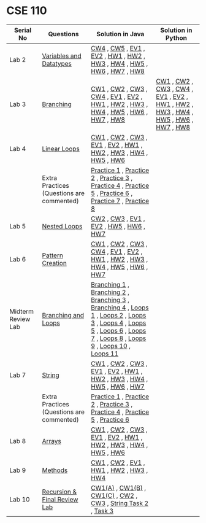 # CSE 110
| Serial No | Questions | Solution in Java | Solution in Python |
|-----------|-----------|------------------|--------------------|
| Lab 2 | [Variables and Datatypes](https://github.com/ari-yan7/CSE-110/blob/main/Lab%202/Assignment%202-%20Variables%20and%20Datatypes.pdf)| [CW4](https://github.com/ari-yan7/CSE-110/blob/main/Lab%202/Lab2_CW4.java) , [CW5](https://github.com/ari-yan7/CSE-110/blob/main/Lab%202/Lab2_CW5.java) , [EV1](https://github.com/ari-yan7/CSE-110/blob/main/Lab%202/Lab2_EV1.java) , [EV2](https://github.com/ari-yan7/CSE-110/blob/main/Lab%202/Lab2_EV2.java) , [HW1](https://github.com/ari-yan7/CSE-110/blob/main/Lab%202/Lab2_HW1.java) , [HW2](https://github.com/ari-yan7/CSE-110/blob/main/Lab%202/Lab2_HW2.java) , [HW3](https://github.com/ari-yan7/CSE-110/blob/main/Lab%202/Lab2_HW3.java) , [HW4](https://github.com/ari-yan7/CSE-110/blob/main/Lab%202/Lab2_HW4.java) , [HW5](https://github.com/ari-yan7/CSE-110/blob/main/Lab%202/Lab2_HW5.java) , [HW6](https://github.com/ari-yan7/CSE-110/blob/main/Lab%202/Lab2_HW6.java) , [HW7](https://github.com/ari-yan7/CSE-110/blob/main/Lab%202/Lab2_HW7.java) , [HW8](https://github.com/ari-yan7/CSE-110/blob/main/Lab%202/Lab2_HW8.java)| |
| Lab 3 | [Branching](https://github.com/ari-yan7/CSE-110/blob/main/Lab%203/Assignment%203-%20Branching.pdf)| [CW1](https://github.com/ari-yan7/CSE-110/blob/main/Lab%203/Lab3_CW1.java) , [CW2](https://github.com/ari-yan7/CSE-110/blob/main/Lab%203/Lab3_CW2.java) , [CW3](https://github.com/ari-yan7/CSE-110/blob/main/Lab%203/Lab3_CW3.java) , [CW4](https://github.com/ari-yan7/CSE-110/blob/main/Lab%203/Lab3_CW4.java) , [EV1](https://github.com/ari-yan7/CSE-110/blob/main/Lab%203/Lab3_EV1.java) , [EV2](https://github.com/ari-yan7/CSE-110/blob/main/Lab%203/Lab3_EV2.java) , [HW1](https://github.com/ari-yan7/CSE-110/blob/main/Lab%203/Lab3_HW1.java) , [HW2](https://github.com/ari-yan7/CSE-110/blob/main/Lab%203/Lab3_HW2.java) , [HW3](https://github.com/ari-yan7/CSE-110/blob/main/Lab%203/Lab3_HW3.java) , [HW4](https://github.com/ari-yan7/CSE-110/blob/main/Lab%203/Lab3_HW4.java) , [HW5](https://github.com/ari-yan7/CSE-110/blob/main/Lab%203/Lab3_HW5.java) , [HW6](https://github.com/ari-yan7/CSE-110/blob/main/Lab%203/Lab3_HW6.java) , [HW7](https://github.com/ari-yan7/CSE-110/blob/main/Lab%203/Lab3_HW7.java) , [HW8](https://github.com/ari-yan7/CSE-110/blob/main/Lab%203/Lab3_HW8.java) | [CW1](https://github.com/ari-yan7/CSE-110/blob/main/Lab%203/Solutions%20in%20Python/Lab3_CW1.py) , [CW2](https://github.com/ari-yan7/CSE-110/blob/main/Lab%203/Solutions%20in%20Python/Lab3_CW2.py) , [CW3](https://github.com/ari-yan7/CSE-110/blob/main/Lab%203/Solutions%20in%20Python/Lab3_CW3.py) , [CW4](https://github.com/ari-yan7/CSE-110/blob/main/Lab%203/Solutions%20in%20Python/Lab3_CW4.py) , [EV1](https://github.com/ari-yan7/CSE-110/blob/main/Lab%203/Solutions%20in%20Python/Lab3_EV1.py) , [EV2](https://github.com/ari-yan7/CSE-110/blob/main/Lab%203/Solutions%20in%20Python/Lab3_EV2.py) , [HW1](https://github.com/ari-yan7/CSE-110/blob/main/Lab%203/Solutions%20in%20Python/Lab3_HW1.py) , [HW2](https://github.com/ari-yan7/CSE-110/blob/main/Lab%203/Solutions%20in%20Python/Lab3_HW2.py) , [HW3](https://github.com/ari-yan7/CSE-110/blob/main/Lab%203/Solutions%20in%20Python/Lab3_HW3.py) , [HW4](https://github.com/ari-yan7/CSE-110/blob/main/Lab%203/Solutions%20in%20Python/Lab3_HW4.py) , [HW5](https://github.com/ari-yan7/CSE-110/blob/main/Lab%203/Solutions%20in%20Python/Lab3_HW5.py) , [HW6](https://github.com/ari-yan7/CSE-110/blob/main/Lab%203/Solutions%20in%20Python/Lab3_HW6.py) , [HW7](https://github.com/ari-yan7/CSE-110/blob/main/Lab%203/Solutions%20in%20Python/Lab3_HW7.py) , [HW8](https://github.com/ari-yan7/CSE-110/blob/main/Lab%203/Solutions%20in%20Python/Lab3_HW8.py) |
| Lab 4 | [Linear Loops](https://github.com/ari-yan7/CSE-110/blob/main/Lab%204/Assignment%204-%20Linear%20Loops.pdf) | [CW1](https://github.com/ari-yan7/CSE-110/blob/main/Lab%204/Lab4_CW1.java) , [CW2](https://github.com/ari-yan7/CSE-110/blob/main/Lab%204/Lab4_CW2.java) , [CW3](https://github.com/ari-yan7/CSE-110/blob/main/Lab%204/Lab4_CW3.java) , [EV1](https://github.com/ari-yan7/CSE-110/blob/main/Lab%204/Lab4_EV1.java) , [EV2](https://github.com/ari-yan7/CSE-110/blob/main/Lab%204/Lab4_EV2.java) , [HW1](https://github.com/ari-yan7/CSE-110/blob/main/Lab%204/Lab4_HW1.java) , [HW2](https://github.com/ari-yan7/CSE-110/blob/main/Lab%204/Lab4_HW2.java) , [HW3](https://github.com/ari-yan7/CSE-110/blob/main/Lab%204/Lab4_HW3.java) , [HW4](https://github.com/ari-yan7/CSE-110/blob/main/Lab%204/Lab4_HW4.java) , [HW5](https://github.com/ari-yan7/CSE-110/blob/main/Lab%204/Lab4_HW5.java) , [HW6](https://github.com/ari-yan7/CSE-110/blob/main/Lab%204/Lab4_HW6.java) ||
|| Extra Practices (Questions are commented) | [Practice 1](https://github.com/ari-yan7/CSE-110/blob/main/Practice/Loop_Practice_1.java) , [Practice 2](https://github.com/ari-yan7/CSE-110/blob/main/Practice/Loop_Practice_2.java) , [Practice 3](https://github.com/ari-yan7/CSE-110/blob/main/Practice/Neso_Academy_Exercise_1.java) , [Practice 4](https://github.com/ari-yan7/CSE-110/blob/main/Practice/Neso_Academy_Exercise_2.java) , [Practice 5](https://github.com/ari-yan7/CSE-110/blob/main/Practice/Neso_Academy_Exercise_3.java) , [Practice 6](https://github.com/ari-yan7/CSE-110/blob/main/Practice/Neso_Academy_Exercise_4.java) , [Practice 7](https://github.com/ari-yan7/CSE-110/blob/main/Practice/Neso_Academy_Exercise_5.java) , [Practice 8](https://github.com/ari-yan7/CSE-110/blob/main/Practice/Neso_Academy_Exercise_6.java) | 
| Lab 5 | [Nested Loops](https://github.com/ari-yan7/CSE-110/blob/main/Lab%205/Assignment%205-Nested-Loops.pdf) | [CW2](https://github.com/ari-yan7/CSE-110/blob/main/Lab%205/Lab5_CW2.java) , [CW3](https://github.com/ari-yan7/CSE-110/blob/main/Lab%205/Lab5_CW3.java) , [EV1](https://github.com/ari-yan7/CSE-110/blob/main/Lab%205/Lab5_EV1.java) , [EV2](https://github.com/ari-yan7/CSE-110/blob/main/Lab%205/Lab5_EV2.java) , [HW5](https://github.com/ari-yan7/CSE-110/blob/main/Lab%205/Lab5_HW5.java) , [HW6](https://github.com/ari-yan7/CSE-110/blob/main/Lab%205/Lab5_HW6.java) , [HW7](https://github.com/ari-yan7/CSE-110/blob/main/Lab%205/Lab5_HW7.java) | |
| Lab 6 | [Pattern Creation](https://github.com/ari-yan7/CSE-110/blob/main/Lab%206/Assignment%206-%20Pattern%20Creation.pdf) | [CW1](https://github.com/ari-yan7/CSE-110/blob/main/Lab%206/Lab6_CW1.java) , [CW2](https://github.com/ari-yan7/CSE-110/blob/main/Lab%206/Lab6_CW2.java) , [CW3](https://github.com/ari-yan7/CSE-110/blob/main/Lab%206/Lab6_CW3.java) , [CW4](https://github.com/ari-yan7/CSE-110/blob/main/Lab%206/Lab6_CW4.java) , [EV1](https://github.com/ari-yan7/CSE-110/blob/main/Lab%206/Lab6_EV1.java) , [EV2](https://github.com/ari-yan7/CSE-110/blob/main/Lab%206/Lab6_EV2.java) , [HW1](https://github.com/ari-yan7/CSE-110/blob/main/Lab%206/Lab6_HW1.java) , [HW2](https://github.com/ari-yan7/CSE-110/blob/main/Lab%206/Lab6_HW2.java) , [HW3](https://github.com/ari-yan7/CSE-110/blob/main/Lab%206/Lab6_HW3.java) , [HW4](https://github.com/ari-yan7/CSE-110/blob/main/Lab%206/Lab6_HW4.java) , [HW5](https://github.com/ari-yan7/CSE-110/blob/main/Lab%206/Lab6_HW5.java) , [HW6](https://github.com/ari-yan7/CSE-110/blob/main/Lab%206/Lab6_HW6.java) , [HW7](https://github.com/ari-yan7/CSE-110/blob/main/Lab%206/Lab6_HW7.java) | |
| Midterm Review Lab | [Branching and Loops](https://github.com/ari-yan7/CSE-110/blob/main/Midterm%20Review%20Lab/CSE110%20Midterm%20Review%20Lab.pdf) | [Branching 1](https://github.com/ari-yan7/CSE-110/blob/main/Midterm%20Review%20Lab/CSE110_Midterm_Review_Lab_BRANCHING_1.java) , [Branching 2](https://github.com/ari-yan7/CSE-110/blob/main/Midterm%20Review%20Lab/CSE110_Midterm_Review_Lab_BRANCHING_2.java) , [Branching 3](https://github.com/ari-yan7/CSE-110/blob/main/Midterm%20Review%20Lab/CSE110_Midterm_Review_Lab_BRANCHING_3.java) , [Branching 4](https://github.com/ari-yan7/CSE-110/blob/main/Midterm%20Review%20Lab/CSE110_Midterm_Review_Lab_BRANCHING_4.java) , [Loops 1](https://github.com/ari-yan7/CSE-110/blob/main/Midterm%20Review%20Lab/CSE110_Midterm_Review_Lab_loop_1.java) , [Loops 2](https://github.com/ari-yan7/CSE-110/blob/main/Midterm%20Review%20Lab/CSE110_Midterm_Review_Lab_loop_2.java) , [Loops 3](https://github.com/ari-yan7/CSE-110/blob/main/Midterm%20Review%20Lab/CSE110_Midterm_Review_Lab_loop_3.java) , [Loops 4](https://github.com/ari-yan7/CSE-110/blob/main/Midterm%20Review%20Lab/CSE110_Midterm_Review_Lab_loop_4.java) , [Loops 5](https://github.com/ari-yan7/CSE-110/blob/main/Midterm%20Review%20Lab/CSE110_Midterm_Review_Lab_loop_5.java) , [Loops 6](https://github.com/ari-yan7/CSE-110/blob/main/Midterm%20Review%20Lab/CSE110_Midterm_Review_Lab_loop_6.java) , [Loops 7](https://github.com/ari-yan7/CSE-110/blob/main/Midterm%20Review%20Lab/CSE110_Midterm_Review_Lab_loop_7.java) , [Loops 8](https://github.com/ari-yan7/CSE-110/blob/main/Midterm%20Review%20Lab/CSE110_Midterm_Review_Lab_loop_8.java) , [Loops 9](https://github.com/ari-yan7/CSE-110/blob/main/Midterm%20Review%20Lab/CSE110_Midterm_Review_Lab_loop_9.java) , [Loops 10](https://github.com/ari-yan7/CSE-110/blob/main/Midterm%20Review%20Lab/CSE110_Midterm_Review_Lab_loop_10.java) , [Loops 11](https://github.com/ari-yan7/CSE-110/blob/main/Midterm%20Review%20Lab/CSE110_Midterm_Review_Lab_loop_11.java) | |
| Lab 7 | [String](https://github.com/ari-yan7/CSE-110/blob/main/Lab%207/Assignment%207%20-%20String.docx.pdf) | [CW1](https://github.com/ari-yan7/CSE-110/blob/main/Lab%207/Lab7_CW1.java) , [CW2](https://github.com/ari-yan7/CSE-110/blob/main/Lab%207/Lab7_CW2.java) , [CW3](https://github.com/ari-yan7/CSE-110/blob/main/Lab%207/Lab7_CW3.java) , [EV1](https://github.com/ari-yan7/CSE-110/blob/main/Lab%207/Lab7_EV1.java) , [EV2](https://github.com/ari-yan7/CSE-110/blob/main/Lab%207/Lab7_EV2.java) , [HW1](https://github.com/ari-yan7/CSE-110/blob/main/Lab%207/Lab7_HW1.java) , [HW2](https://github.com/ari-yan7/CSE-110/blob/main/Lab%207/Lab7_HW2.java) , [HW3](https://github.com/ari-yan7/CSE-110/blob/main/Lab%207/lab7_HW3.java) , [HW4](https://github.com/ari-yan7/CSE-110/blob/main/Lab%207/lab7_HW4.java) , [HW5](https://github.com/ari-yan7/CSE-110/blob/main/Lab%207/Lab7_HW5.java) , [HW6](https://github.com/ari-yan7/CSE-110/blob/main/Lab%207/lab7_HW6.java) , [HW7](https://github.com/ari-yan7/CSE-110/blob/main/Lab%207/Lab7_HW7.java) ||
|| Extra Practices (Questions are commented) | [Practice 1](https://github.com/ari-yan7/CSE-110/blob/main/Practice/String_Practice_1.java) , [Practice 2](https://github.com/ari-yan7/CSE-110/blob/main/Practice/String_Practice_2.java) , [Practice 3](https://github.com/ari-yan7/CSE-110/blob/main/Practice/String_Practice_3.java) , [Practice 4](https://github.com/ari-yan7/CSE-110/blob/main/Practice/String_Practice_4.java) , [Practice 5](https://github.com/ari-yan7/CSE-110/blob/main/Practice/String_Practice_5.java) , [Practice 6](https://github.com/ari-yan7/CSE-110/blob/main/Practice/String_Practice_6.java) | 
| Lab 8 | [Arrays](https://github.com/ari-yan7/CSE-110/blob/main/Lab%208/Assignment%208-%20Arrays.docx.pdf) | [CW1](https://github.com/ari-yan7/CSE-110/blob/main/Lab%208/Lab8_CW1.java) , [CW2](https://github.com/ari-yan7/CSE-110/blob/main/Lab%208/Lab8_CW2.java) , [CW3](https://github.com/ari-yan7/CSE-110/blob/main/Lab%208/Lab8_CW3.java) , [EV1](https://github.com/ari-yan7/CSE-110/blob/main/Lab%208/Lab8_EV1.java) , [EV2](https://github.com/ari-yan7/CSE-110/blob/main/Lab%208/Lab8_EV2.java) , [HW1](https://github.com/ari-yan7/CSE-110/blob/main/Lab%208/Lab8_HW1.java) , [HW2](https://github.com/ari-yan7/CSE-110/blob/main/Lab%208/Lab8_HW2.java) , [HW3](https://github.com/ari-yan7/CSE-110/blob/main/Lab%208/Lab8_HW3.java) , [HW4](https://github.com/ari-yan7/CSE-110/blob/main/Lab%208/Lab8_HW4.java) , [HW5](https://github.com/ari-yan7/CSE-110/blob/main/Lab%208/Lab8_HW5.java) , [HW6](https://github.com/ari-yan7/CSE-110/blob/main/Lab%208/Lab8_HW6.java) | |
| Lab 9 | [Methods](https://github.com/ari-yan7/CSE-110/blob/main/Lab%209/Assignment%209-%20Methods.docx.pdf) | [CW1](https://github.com/ari-yan7/CSE-110/blob/main/Lab%209/Lab9_CW1.java) , [CW2](https://github.com/ari-yan7/CSE-110/blob/main/Lab%209/Lab9_CW2.java) , [EV1](https://github.com/ari-yan7/CSE-110/blob/main/Lab%209/Lab9_EV1.java) , [HW1](https://github.com/ari-yan7/CSE-110/blob/main/Lab%209/Lab9_HW1.java) , [HW2](https://github.com/ari-yan7/CSE-110/blob/main/Lab%209/Lab9_HW2.java) , [HW3](https://github.com/ari-yan7/CSE-110/blob/main/Lab%209/Lab9_HW3.java) , [HW4](https://github.com/ari-yan7/CSE-110/blob/main/Lab%209/Lab9_HW4.java) | |
| Lab 10 | [Recursion & Final Review Lab](https://github.com/ari-yan7/CSE-110/blob/main/Lab%2010/Lab%2010-%20Recursion%20%26%20Final%20Review%20Lab%20%5BNo%20Submission%5D.pdf) | [CW1(A)](https://github.com/ari-yan7/CSE-110/blob/main/Lab%2010/Lab10_CW1_A.java) , [CW1(B)](https://github.com/ari-yan7/CSE-110/blob/main/Lab%2010/Lab10_CW1_B.java) , [CW1(C)](https://github.com/ari-yan7/CSE-110/blob/main/Lab%2010/Lab10_CW1_C.java) , [CW2](https://github.com/ari-yan7/CSE-110/blob/main/Lab%2010/Lab10_CW2.java) , [CW3](https://github.com/ari-yan7/CSE-110/blob/main/Lab%2010/Lab10_CW3.java) , [String Task 2](https://github.com/ari-yan7/CSE-110/blob/main/Lab%2010/Lab10_Strings_Task2.java) , [Task 3](https://github.com/ari-yan7/CSE-110/blob/main/Lab%2010/Lab10_Task3.java) | |
